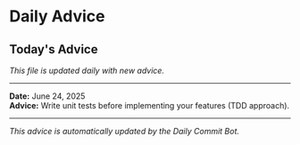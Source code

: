 # Daily Advice

## Today's Advice
*This file is updated daily with new advice.*

---

**Date:** June 24, 2025  
**Advice:** Write unit tests before implementing your features (TDD approach).

---

*This advice is automatically updated by the Daily Commit Bot.*

